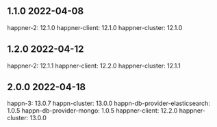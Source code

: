 1.1.0 2022-04-08
----------------
happner-2: 12.1.0
happner-client: 12.1.0
happner-cluster: 12.1.0

1.2.0 2022-04-12
-----------------
happner-2: 12.1.1
happner-client: 12.2.0
happner-cluster: 12.1.1

2.0.0 2022-04-18
-----------------
happn-3: 13.0.7
happn-cluster: 13.0.0
happn-db-provider-elasticsearch: 1.0.5
happn-db-provider-mongo: 1.0.5
happner-client: 12.2.0
happner-cluster: 13.0.0



